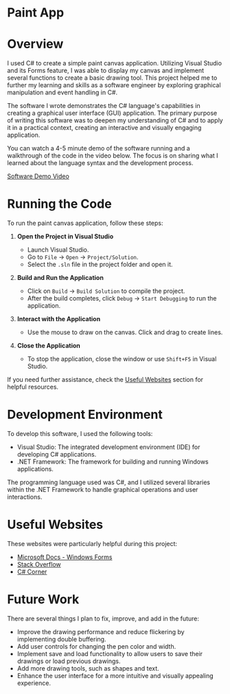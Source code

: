 # Paint App

# Overview

I used C# to create a simple paint canvas application. Utilizing Visual Studio and its Forms feature, I was able to display my canvas and implement several functions to create a basic drawing tool. This project helped me to further my learning and skills as a software engineer by exploring graphical manipulation and event handling in C#.

The software I wrote demonstrates the C# language's capabilities in creating a graphical user interface (GUI) application. The primary purpose of writing this software was to deepen my understanding of C# and to apply it in a practical context, creating an interactive and visually engaging application.

You can watch a 4-5 minute demo of the software running and a walkthrough of the code in the video below. The focus is on sharing what I learned about the language syntax and the development process.


[Software Demo Video ](https://youtu.be/ChIFSFabxzU)


# Running the Code

To run the paint canvas application, follow these steps:

1. **Open the Project in Visual Studio**

   - Launch Visual Studio.
   - Go to `File` -> `Open` -> `Project/Solution`.
   - Select the `.sln` file in the project folder and open it.

2. **Build and Run the Application**

   - Click on `Build` -> `Build Solution` to compile the project.
   - After the build completes, click `Debug` -> `Start Debugging` to run the application.

3. **Interact with the Application**

   - Use the mouse to draw on the canvas. Click and drag to create lines.

4. **Close the Application**

   - To stop the application, close the window or use `Shift+F5` in Visual Studio.

If you need further assistance, check the [Useful Websites](#useful-websites) section for helpful resources.


# Development Environment

To develop this software, I used the following tools:
- Visual Studio: The integrated development environment (IDE) for developing C# applications.
- .NET Framework: The framework for building and running Windows applications.

The programming language used was C#, and I utilized several libraries within the .NET Framework to handle graphical operations and user interactions.

# Useful Websites

These websites were particularly helpful during this project:
- [Microsoft Docs - Windows Forms](https://docs.microsoft.com/en-us/dotnet/desktop/winforms/?view=netdesktop-6.0)
- [Stack Overflow](https://stackoverflow.com/)
- [C# Corner](https://www.c-sharpcorner.com/)

# Future Work

There are several things I plan to fix, improve, and add in the future:
- Improve the drawing performance and reduce flickering by implementing double buffering.
- Add user controls for changing the pen color and width.
- Implement save and load functionality to allow users to save their drawings or load previous drawings.
- Add more drawing tools, such as shapes and text.
- Enhance the user interface for a more intuitive and visually appealing experience.
